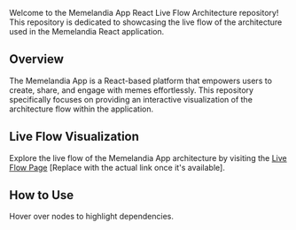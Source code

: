 Welcome to the Memelandia App React Live Flow Architecture repository! This repository is dedicated to showcasing the live flow of the architecture used in the Memelandia React application.

## Overview

The Memelandia App is a React-based platform that empowers users to create, share, and engage with memes effortlessly. This repository specifically focuses on providing an interactive visualization of the architecture flow within the application.

## Live Flow Visualization

Explore the live flow of the Memelandia App architecture by visiting the [Live Flow Page](#) [Replace with the actual link once it's available].

## How to Use

Hover over nodes to highlight dependencies.
